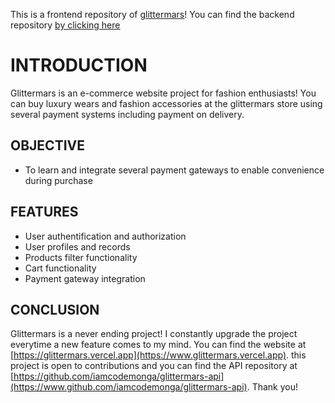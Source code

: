 This is a frontend repository of [glittermars](https://www.glittermars.vercel.app)! You can find the backend repository [by clicking here](https://www.github.com/iamcodemonga/glittermars-api)

# INTRODUCTION 

Glittermars is an e-commerce website project for fashion enthusiasts! You can buy luxury wears and fashion accessories at the glittermars store using several payment systems including payment on delivery.

## OBJECTIVE

* To learn and integrate several payment gateways to enable convenience during purchase

## FEATURES

* User authentification and authorization
* User profiles and records
* Products filter functionality
* Cart functionality
* Payment gateway integration

## CONCLUSION

Glittermars is a never ending project! I constantly upgrade the project everytime a new feature comes to my mind. You can find the website at [https://glittermars.vercel.app](https://www.glittermars.vercel.app). this project is open to contributions and you can find the API repository at [https://github.com/iamcodemonga/glittermars-api](https://www.github.com/iamcodemonga/glittermars-api). Thank you!
